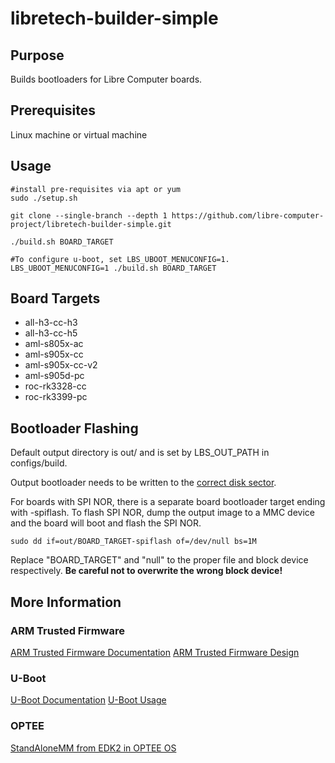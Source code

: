 # libretech-builder-simple

## Purpose

Builds bootloaders for Libre Computer boards.

## Prerequisites

Linux machine or virtual machine

## Usage

```
#install pre-requisites via apt or yum
sudo ./setup.sh

git clone --single-branch --depth 1 https://github.com/libre-computer-project/libretech-builder-simple.git

./build.sh BOARD_TARGET

#To configure u-boot, set LBS_UBOOT_MENUCONFIG=1.
LBS_UBOOT_MENUCONFIG=1 ./build.sh BOARD_TARGET
```

## Board Targets

* all-h3-cc-h3
* all-h3-cc-h5
* aml-s805x-ac
* aml-s905x-cc
* aml-s905x-cc-v2
* aml-s905d-pc
* roc-rk3328-cc
* roc-rk3399-pc

## Bootloader Flashing

Default output directory is out/ and is set by LBS_OUT_PATH in configs/build.

Output bootloader needs to be written to the [correct disk sector](https://github.com/libre-computer-project/libretech-flash-tool/blob/master/lib/bootloader.sh#L5).

For boards with SPI NOR, there is a separate board bootloader target ending with -spiflash.
To flash SPI NOR, dump the output image to a MMC device and the board will boot and flash the SPI NOR.

`sudo dd if=out/BOARD_TARGET-spiflash of=/dev/null bs=1M`

Replace "BOARD_TARGET" and "null" to the proper file and block device respectively. **Be careful not to overwrite the wrong block device!**

## More Information

### ARM Trusted Firmware
[ARM Trusted Firmware Documentation](https://trustedfirmware-a.readthedocs.io/en/latest/plat/index.html)
[ARM Trusted Firmware Design](https://trustedfirmware-a.readthedocs.io/en/latest/design/firmware-design.html)

### U-Boot
[U-Boot Documentation](https://u-boot.readthedocs.io/en/latest/board/index.html)
[U-Boot Usage](https://u-boot.readthedocs.io/en/latest/usage/index.html)

### OPTEE
[StandAloneMM from EDK2 in OPTEE OS](https://optee.readthedocs.io/en/latest/building/efi_vars/stmm.html)

